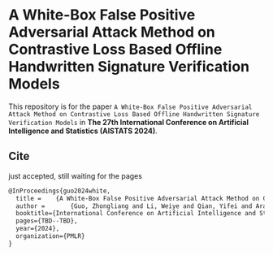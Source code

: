 # A White-Box False Positive Adversarial Attack Method on Contrastive Loss Based Offline Handwritten Signature Verification Models
This repository is for the paper `A White-Box False Positive Adversarial Attack Method on Contrastive Loss Based Offline Handwritten Signature Verification Models` in **The 27th International Conference on Artificial Intelligence and Statistics (AISTATS 2024)**.

## Cite
just accepted, still waiting for the pages
```latex
@InProceedings{guo2024white,
  title = 	 {A White-Box False Positive Adversarial Attack Method on Contrastive Loss Based Offline Handwritten Signature Verification Models},
  author =       {Guo, Zhongliang and Li, Weiye and Qian, Yifei and Arandjelovi{\'c}, Ognjen and Fang, Lei},
  booktitle={International Conference on Artificial Intelligence and Statistics},
  pages={TBD--TBD},
  year={2024},
  organization={PMLR}
}
```
